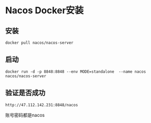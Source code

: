 # Nacos Docker安装

## 安装

	docker pull nacos/nacos-server

## 启动

	docker run -d -p 8848:8848 --env MODE=standalone  --name nacos  nacos/nacos-server

## 验证是否成功

	http://47.112.142.231:8848/nacos

账号密码都是nacos



